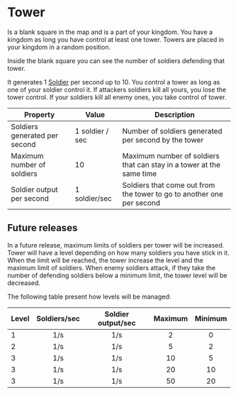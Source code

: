 # Tower

Is a blank square in the map and is a part of your kingdom. You have a kingdom as long you have control at least one tower. Towers are placed in your kingdom in a random position.

Inside the blank square you can see the number of soldiers defending that tower.

It generates 1 [Soldier](#soldier) per second up to 10. You control a tower as long as one of your soldier control it. If attackers soldiers kill all yours, you lose the tower control. If your soldiers kill all enemy ones, you take control of tower.

| Property                      | Value           | Description                                                           |
| ----------------------------- | --------------- | --------------------------------------------------------------------- |
| Soldiers generated per second | 1 soldier / sec | Number of soldiers generated per second by the tower                  |
| Maximum number of soldiers    | 10              | Maximum number of soldiers that can stay in a tower at the same time  |
| Soldier output per second     | 1 soldier/sec   | Soldiers that come out from the tower to go to another one per second |

## Future releases

In a future release, maximum limits of soldiers per tower will be increased. Tower will have a level depending on how many soldiers you have stick in it. When the limit will be reached, the tower increase the level and the maximum limit of soldiers. When enemy soldiers attack, if they take the number of defending soldiers below a minimum limit, the tower level will be decreased.

The following table present how levels will be managed:

| Level | Soldiers/sec | Soldier output/sec | Maximum | Minimum |
| ----- | :----------: | :----------------: | :-----: | :-----: |
| 1     |     1/s      |        1/s         |   2    |    0    |
| 2     |     1/s      |        1/s         |   5    |    2    |
| 3     |     1/s      |        1/s         |   10    |   5    |
| 3     |     1/s      |        1/s         |   20    |   10    |
| 3     |     1/s      |        1/s         |   50    |   20    |
